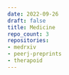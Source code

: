 ```yaml
---
date: 2022-09-26
draft: false
title: Medicine
repo_count: 3
repositories:
- medrxiv
- peerj-preprints
- therapoid
---
```




